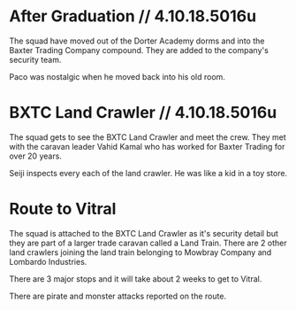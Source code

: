 # After Graduation  // 4.10.18.5016u
The squad have moved out of the Dorter Academy dorms and into
the Baxter Trading Company compound. They are added to the company's
security team.

Paco was nostalgic when he moved back into his old room.

# BXTC Land Crawler // 4.10.18.5016u
The squad gets to see the BXTC Land Crawler and meet the crew. They met with the caravan
leader Vahid Kamal who has worked for Baxter Trading for over 20 years.

Seiji inspects every each of the land crawler. He was like a kid in a toy store.

# Route to Vitral
The squad is attached to the BXTC Land Crawler as it's security detail but they are part of a larger trade caravan called a Land Train. There are 2 other land crawlers joining the land train belonging to Mowbray Company and Lombardo Industries. 

There are 3 major stops and it will take about 2 weeks to get to Vitral. 

There are pirate and monster attacks reported on the route.
